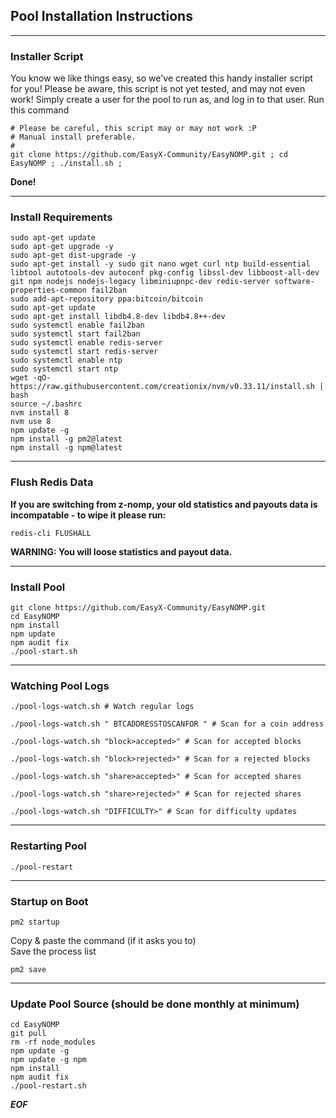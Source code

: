 ## Pool Installation Instructions

-------

### Installer Script
You know we like things easy, so we've created this handy installer script for you!
Please be aware, this script is not yet tested, and may not even work!
Simply create a user for the pool to run as, and log in to that user.
Run this command

```
# Please be careful, this script may or may not work :P
# Manual install preferable.
#
git clone https://github.com/EasyX-Community/EasyNOMP.git ; cd EasyNOMP ; ./install.sh ;
```
**Done!**

-------
### Install Requirements
```
sudo apt-get update
sudo apt-get upgrade -y
sudo apt-get dist-upgrade -y
sudo apt-get install -y sudo git nano wget curl ntp build-essential libtool autotools-dev autoconf pkg-config libssl-dev libboost-all-dev git npm nodejs nodejs-legacy libminiupnpc-dev redis-server software-properties-common fail2ban
sudo add-apt-repository ppa:bitcoin/bitcoin
sudo apt-get update
sudo apt-get install libdb4.8-dev libdb4.8++-dev
sudo systemctl enable fail2ban
sudo systemctl start fail2ban
sudo systemctl enable redis-server
sudo systemctl start redis-server
sudo systemctl enable ntp
sudo systemctl start ntp
wget -qO- https://raw.githubusercontent.com/creationix/nvm/v0.33.11/install.sh | bash
source ~/.bashrc
nvm install 8
nvm use 8
npm update -g
npm install -g pm2@latest
npm install -g npm@latest
```

-------
### Flush Redis Data
**If you are switching from z-nomp, your old statistics and payouts data is incompatable - to wipe it please run:**
```
redis-cli FLUSHALL
```
**WARNING: You will loose statistics and payout data.**

-------
### Install Pool
```
git clone https://github.com/EasyX-Community/EasyNOMP.git
cd EasyNOMP
npm install
npm update
npm audit fix
./pool-start.sh
```

-------
### Watching Pool Logs
```
./pool-logs-watch.sh # Watch regular logs

./pool-logs-watch.sh " BTCADDRESSTOSCANFOR " # Scan for a coin address

./pool-logs-watch.sh "block>accepted>" # Scan for accepted blocks

./pool-logs-watch.sh "block>rejected>" # Scan for a rejected blocks

./pool-logs-watch.sh "share>accepted>" # Scan for accepted shares

./pool-logs-watch.sh "share>rejected>" # Scan for rejected shares

./pool-logs-watch.sh "DIFFICULTY>" # Scan for difficulty updates
```

-------
### Restarting Pool
```
./pool-restart
```

-------
### Startup on Boot
```
pm2 startup
```
Copy & paste the command (if it asks you to)<br />
Save the process list
```
pm2 save
```

-------
### Update Pool Source (should be done monthly at minimum)
```
cd EasyNOMP
git pull
rm -rf node_modules
npm update -g
npm update -g npm
npm install
npm audit fix
./pool-restart.sh
```

***EOF***
